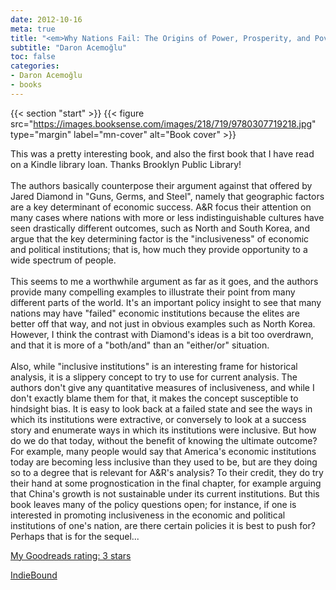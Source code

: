 ```yaml
---
date: 2012-10-16
meta: true
title: "<em>Why Nations Fail: The Origins of Power, Prosperity, and Poverty</em>"
subtitle: "Daron Acemoğlu"
toc: false
categories:
- Daron Acemoğlu
- books
---
```


{{< section "start" >}}
{{< figure src="https://images.booksense.com/images/218/719/9780307719218.jpg" type="margin" label="mn-cover" alt="Book cover" >}}

This was a pretty interesting book, and also the first book that I have read on a Kindle library loan. Thanks Brooklyn Public Library!<br /><br />The authors basically counterpose their argument against that offered by Jared Diamond in "Guns, Germs, and Steel", namely that geographic factors are a key determinant of economic success. A&amp;R focus their attention on many cases where nations with more or less indistinguishable cultures have seen drastically different outcomes, such as North and South Korea, and argue that the key determining factor is the "inclusiveness" of economic and political institutions; that is, how much they provide opportunity to a wide spectrum of people. <br /><br />This seems to me a worthwhile argument as far as it goes, and the authors provide many compelling examples to illustrate their point from many different parts of the world. It's an important policy insight to see that many nations may have "failed" economic institutions because the elites are better off that way, and not just in obvious examples such as North Korea. However, I think the contrast with Diamond's ideas is a bit too overdrawn, and that it is more of a "both/and" than an "either/or" situation.<br /><br />Also, while "inclusive institutions" is an interesting frame for historical analysis, it is a slippery concept to try to use for current analysis. The authors don't give any quantitative measures of inclusiveness, and while I don't exactly blame them for that, it makes the concept susceptible to hindsight bias. It is easy to look back at a failed state and see the ways in which its institutions were extractive, or conversely to look at a success story and enumerate ways in which its institutions were inclusive. But how do we do that today, without the benefit of knowing the ultimate outcome? For example, many people would say that America's economic institutions today are becoming less inclusive than they used to be, but are they doing so to a degree that is relevant for A&amp;R's analysis? To their credit, they do try their hand at some prognostication in the final chapter, for example arguing that China's growth is not sustainable under its current institutions. But this book leaves many of the policy questions open; for instance, if one is interested in promoting inclusiveness in the economic and political institutions of one's nation, are there certain policies it is best to push for? Perhaps that is for the sequel...

[My Goodreads rating: 3 stars](https://www.goodreads.com/review/show/429954595)  

[IndieBound](https://www.indiebound.org/book/9780307719218)
